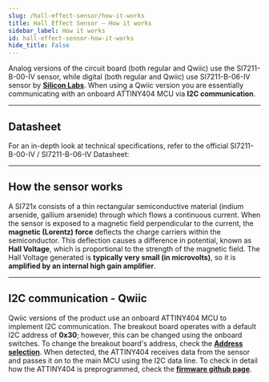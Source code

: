 ```yaml
---
slug: /hall-effect-sensor/how-it-works 
title: Hall Effect Sensor – How it works
sidebar_label: How it works
id: hall-effect-sensor-how-it-works 
hide_title: False
---  
```


Analog versions of the circuit board (both regular and Qwiic) use the SI7211-B-00-IV sensor, while digital (both regular and Qwiic) use SI7211-B-06-IV sensor by [**Silicon Labs**](https://www.silabs.com/sensors/magnetic/si721x/device.si7211-00-iv?tab=specs). When using a Qwiic version you are essentially communicating with an onboard ATTINY404 MCU via **I2C communication**.


<CenteredImage src="/img/hall-effect-sensor/333081_onboard_highlighted.jpg" alt="SI7211-B-00-IV sensor on board" caption="SI7211-B-00-IV sensor on the board of easyC breakout board" width="400px" />

<CenteredImage src="/img/hall-effect-sensor/hall-effect-sensor_ATTINY_highlighted.jpg" alt="ATTINY404 on the board" caption="ATTINY404 on the board of easyC breakout board" width="400px" />

---

## Datasheet

For an in-depth look at technical specifications, refer to the official SI7211-B-00-IV / SI7211-B-06-IV Datasheet:  

<QuickLink  
  title="SI721x Datasheet"  
  description="Detailed technical documentation for the SI721x sensors"  
  url="https://soldered.com/productdata/2022/03/Soldered_si7211x_datasheet.pdf"  
/>  

---

## How the sensor works  

A SI721x consists of a thin rectangular semiconductive material (indium arsenide, gallium arsenide) through which flows a continuous current. When the sensor is exposed to a magnetic field perpendicular to the current, the **magnetic (Lorentz) force** deflects the charge carriers within the semiconductor. This deflection causes a difference in potential, known as **Hall Voltage**, which is proportional to the strength of the magnetic field.
The Hall Voltage generated is **typically very small (in microvolts)**, so it is **amplified by an internal high gain amplifier**.

<CenteredImage src="/img/hall-effect-sensor/hall-effect-sensor_how_it_works.png" alt="visualization of sensor operation" caption="visualization of sensor operation" width="400px" />

---

## I2C communication - Qwiic

Qwiic versions of the product use an onboard ATTINY404 MCU to implement I2C communication. The breakout board operates with a default I2C address of **0x30**; however, this can be changed using the onboard switches. To change the breakout board's address, check the [**Address selection**](/documentation/hall-effect-sensor/hardware/#address-selection-for-qwiic-version). When detected, the ATTINY404 receives data from the sensor and passes it on to the main MCU using the I2C data line. To check in detail how the ATTINY404 is preprogrammed, check the [**firmware github page**](https://github.com/SolderedElectronics/Soldered-Hall-Effect-Sensor-Arduino-Library/tree/dev/extras/attiny_firmware).

